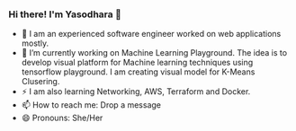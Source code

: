 ### Hi there! I'm Yasodhara 👋


- 🌱 I am an experienced software engineer worked on web applications mostly.
- 🔭 I’m currently working on Machine Learning Playground. The idea is to develop visual platform for Machine learning techniques using tensorflow playground. I am creating visual model for K-Means Clusering.
- ⚡ I am also learning Networking, AWS, Terraform and Docker.
- 📫 How to reach me: Drop a message
- 😄 Pronouns: She/Her
